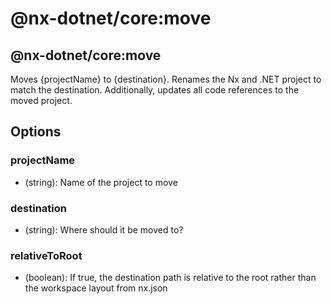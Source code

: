 # @nx-dotnet/core:move

## @nx-dotnet/core:move

Moves {projectName} to {destination}. Renames the Nx and .NET project to match the destination. Additionally, updates all code references to the moved project.

## Options

### <span className="required">projectName</span>

- (string): Name of the project to move

### <span className="required">destination</span>

- (string): Where should it be moved to?

### relativeToRoot

- (boolean): If true, the destination path is relative to the root rather than the workspace layout from nx.json
